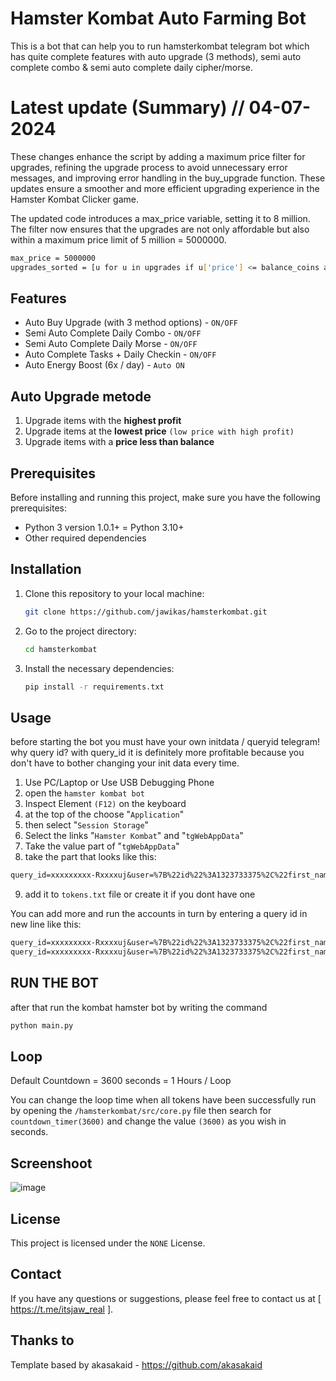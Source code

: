 # Hamster Kombat Auto Farming Bot 
This is a bot that can help you to run hamsterkombat telegram bot which has quite complete features with auto upgrade (3 methods), semi auto complete combo & semi auto complete daily cipher/morse.

# Latest update (Summary) // 04-07-2024
These changes enhance the script by adding a maximum price filter for upgrades, refining the upgrade process to avoid unnecessary error messages, and improving error handling in the buy_upgrade function. These updates ensure a smoother and more efficient upgrading experience in the Hamster Kombat Clicker game.

The updated code introduces a max_price variable, setting it to 8 million. The filter now ensures that the upgrades are not only affordable but also within a maximum price limit of 5 million = 5000000.

  ```bash
max_price = 5000000
upgrades_sorted = [u for u in upgrades if u['price'] <= balance_coins and u['price'] <= max_price]
  ```
## Features
- Auto Buy Upgrade (with 3 method options) - `ON/OFF`
- Semi Auto Complete Daily Combo - `ON/OFF`
- Semi Auto Complete Daily Morse - `ON/OFF`
- Auto Complete Tasks + Daily Checkin - `ON/OFF`
- Auto Energy Boost (6x / day) - `Auto ON`

##  Auto Upgrade metode
  1. Upgrade items with the **highest profit**
  2. Upgrade items at the **lowest price** `(low price with high profit)`
  3. Upgrade items with a **price less than balance**

## Prerequisites
Before installing and running this project, make sure you have the following prerequisites:
- Python 3 version 1.0.1+ = Python 3.10+
- Other required dependencies

## Installation
1. Clone this repository to your local machine:
    ```bash
    git clone https://github.com/jawikas/hamsterkombat.git
    ```
2. Go to the project directory:
    ```bash
    cd hamsterkombat
    ```
3. Install the necessary dependencies:
    ```bash
    pip install -r requirements.txt
    ```

## Usage
before starting the bot you must have your own initdata / queryid telegram! why query id? with query_id it is definitely more profitable because you don't have to bother changing your init data every time.

1. Use PC/Laptop or Use USB Debugging Phone
2. open the `hamster kombat bot`
3. Inspect Element `(F12)` on the keyboard
4. at the top of the choose "`Application`" 
5. then select "`Session Storage`" 
6. Select the links "`Hamster Kombat`" and "`tgWebAppData`"
7. Take the value part of "`tgWebAppData`"
8. take the part that looks like this: 

```txt 
query_id=xxxxxxxxx-Rxxxxuj&user=%7B%22id%22%3A1323733375%2C%22first_name%22%3A%22xxxx%22%2C%22last_name%22%3A%22%E7%9A%BF%20xxxxxx%22%2C%22username%22%3A%22xxxxx%22%2C%22language_code%22%3A%22id%22%2C%22allows_write_to_pm%22%3Atrue%7D&auth_date=xxxxx&hash=xxxxxxxxxxxxxxxxxxxxxxxxxxxxxxxxxxxxxxxxxxxxxxxxxxxxxxxxxxxxxx
```
9. add it to `tokens.txt` file or create it if you dont have one


You can add more and run the accounts in turn by entering a query id in new line like this:
```txt
query_id=xxxxxxxxx-Rxxxxuj&user=%7B%22id%22%3A1323733375%2C%22first_name%22%3A%22xxxx%22%2C%22last_name%22%3A%22%E7%9A%BF%20xxxxxx%22%2C%22username%22%3A%22xxxxx%22%2C%22language_code%22%3A%22id%22%2C%22allows_write_to_pm%22%3Atrue%7D&auth_date=xxxxx&hash=xxxxxxxxxxxxxxxxxxxxxxxxxxxxxxxxxxxxxxxxxxxxxxxxxxxxxxxxxxxxxx
query_id=xxxxxxxxx-Rxxxxuj&user=%7B%22id%22%3A1323733375%2C%22first_name%22%3A%22xxxx%22%2C%22last_name%22%3A%22%E7%9A%BF%20xxxxxx%22%2C%22username%22%3A%22xxxxx%22%2C%22language_code%22%3A%22id%22%2C%22allows_write_to_pm%22%3Atrue%7D&auth_date=xxxxx&hash=xxxxxxxxxxxxxxxxxxxxxxxxxxxxxxxxxxxxxxxxxxxxxxxxxxxxxxxxxxxxxx
```
## RUN THE BOT
after that run the kombat hamster bot by writing the command

```bash
python main.py
```

## Loop
Default Countdown = 3600 seconds = 1 Hours / Loop

You can change the loop time when all tokens have been successfully run by opening the `/hamsterkombat/src/core.py` file then search for `countdown_timer(3600)` and change the value `(3600)` as you wish in seconds.  

## Screenshoot
![image](https://github.com/jawikas/hamsterkombat/assets/63976518/de33ad9f-f5ea-451e-a9ac-bce8d525e28f)

## License
This project is licensed under the `NONE` License.

## Contact
If you have any questions or suggestions, please feel free to contact us at [ https://t.me/itsjaw_real ].

## Thanks to
Template based by akasakaid - https://github.com/akasakaid
